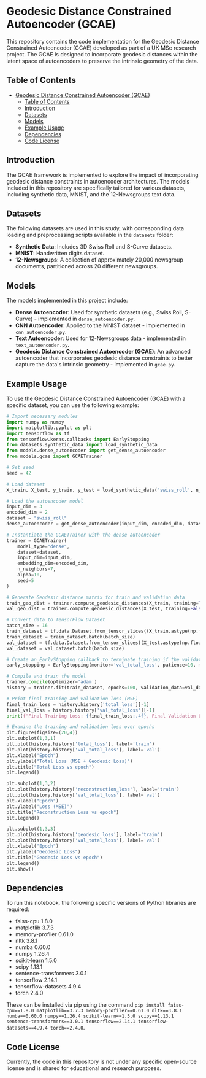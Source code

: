 # Geodesic Distance Constrained Autoencoder (GCAE)

This repository contains the code implementation for the Geodesic Distance Constrained Autoencoder (GCAE) developed as part of a UK MSc research project. The GCAE is designed to incorporate geodesic distances within the latent space of autoencoders to preserve the intrinsic geometry of the data.

## Table of Contents
- [Geodesic Distance Constrained Autoencoder (GCAE)](#geodesic-distance-constrained-autoencoder-gcae)
  - [Table of Contents](#table-of-contents)
  - [Introduction](#introduction)
  - [Datasets](#datasets)
  - [Models](#models)
  - [Example Usage](#example-usage)
  - [Dependencies](#dependencies)
  - [Code License](#code-license)

## Introduction

The GCAE framework is implemented to explore the impact of incorporating geodesic distance constraints in autoencoder architectures. The models included in this repository are specifically tailored for various datasets, including synthetic data, MNIST, and the 12-Newsgroups text data.

## Datasets

The following datasets are used in this study, with corresponding data loading and preprocessing scripts available in the `datasets` folder:

- **Synthetic Data**: Includes 3D Swiss Roll and S-Curve datasets.
- **MNIST**: Handwritten digits dataset.
- **12-Newsgroups**: A collection of approximately 20,000 newsgroup documents, partitioned across 20 different newsgroups.

## Models

The models implemented in this project include:

- **Dense Autoencoder**: Used for synthetic datasets (e.g., Swiss Roll, S-Curve) - implemented in `dense_autoencoder.py`.
- **CNN Autoencoder**: Applied to the MNIST dataset - implemented in `cnn_autoencoder.py`.
- **Text Autoencoder**: Used for 12-Newsgroups data - implemented in `text_autoencoder.py`.
- **Geodesic Distance Constrained Autoencoder (GCAE)**: An advanced autoencoder that incorporates geodesic distance constraints to better capture the data's intrinsic geometry - implemented in `gcae.py`.

## Example Usage

To use the Geodesic Distance Constrained Autoencoder (GCAE) with a specific dataset, you can use the following example:

```python
# Import necessary modules
import numpy as numpy
import matplotlib.pyplot as plt
import tensorflow as tf
from tensorflow.keras.callbacks import EarlyStopping
from datasets.synthetic_data import load_synthetic_data
from models.dense_autoencoder import get_dense_autoencoder
from models.gcae import GCAETrainer

# Set seed
seed = 42

# Load dataset
X_train, X_test, y_train, y_test = load_synthetic_data('swiss_roll', n_samples=4000, noise=0.1, test_size=0.2, seed=seed)

# Load the autoencoder model
input_dim = 3
encoded_dim = 2 
dataset = "swiss_roll"
dense_autoencoder = get_dense_autoencoder(input_dim, encoded_dim, dataset)

# Instantiate the GCAETrainer with the dense autoencoder
trainer = GCAETrainer(
    model_type="dense",
    dataset=dataset,
    input_dim=input_dim,
    embedding_dim=encoded_dim,
    n_neighbors=7,
    alpha=10,
    seed=5
)

# Generate Geodesic distance matrix for train and validation data
train_geo_dist = trainer.compute_geodesic_distances(X_train, training=True)
val_geo_dist = trainer.compute_geodesic_distances(X_test, training=False)

# Convert data to TensorFlow Dataset
batch_size = 16
train_dataset = tf.data.Dataset.from_tensor_slices((X_train.astype(np.float32), np.arange(len(X_train))))
train_dataset = train_dataset.batch(batch_size)
val_dataset = tf.data.Dataset.from_tensor_slices((X_test.astype(np.float32), np.arange(len(X_test))))
val_dataset = val_dataset.batch(batch_size)

# Create an EarlyStopping callback to terminate training if the validation total loss doesn't immprove after 10 epochs
early_stopping = EarlyStopping(monitor='val_total_loss', patience=10, mode='min', restore_best_weights=True)

# Compile and train the model
trainer.compile(optimizer='adam')
history = trainer.fit(train_dataset, epochs=100, validation_data=val_dataset, callbacks=early_stopping)

# Print final training and validation loss (MSE)
final_train_loss = history.history['total_loss'][-1]
final_val_loss = history.history['val_total_loss'][-1]
print(f"Final Training Loss: {final_train_loss:.4f}, Final Validation Loss: {final_val_loss:.4f}")

# Examine the training and validation loss over epochs
plt.figure(figsize=(20,4))
plt.subplot(1,3,1)
plt.plot(history.history['total_loss'], label='train')
plt.plot(history.history['val_total_loss'], label='val')
plt.xlabel("Epoch")
plt.ylabel("Total Loss (MSE + Geodesic Loss)")
plt.title("Total Loss vs epoch")
plt.legend()

plt.subplot(1,3,2)
plt.plot(history.history['reconstruction_loss'], label='train')
plt.plot(history.history['val_total_loss'], label='val')
plt.xlabel("Epoch")
plt.ylabel("Loss (MSE)")
plt.title("Reconstruction Loss vs epoch")
plt.legend()

plt.subplot(1,3,3)
plt.plot(history.history['geodesic_loss'], label='train')
plt.plot(history.history['val_total_loss'], label='val')
plt.xlabel("Epoch")
plt.ylabel("Geodesic Loss")
plt.title("Geodesic Loss vs epoch")
plt.legend()
plt.show()
```

## Dependencies
To run this notebook, the following specific versions of Python libraries are required:
- faiss-cpu	1.8.0
- matplotlib 3.7.3
- memory-profiler 0.61.0
- nltk	3.8.1
- numba	0.60.0
- numpy	1.26.4
- scikit-learn	1.5.0
- scipy	1.13.1
- sentence-transformers	3.0.1
- tensorflow 2.14.1
- tensorflow-datasets 4.9.4
- torch	2.4.0

These can be installed via pip using the command `pip install faiss-cpu==1.8.0 matplotlib==3.7.3 memory-profiler==0.61.0 nltk==3.8.1 numba==0.60.0 numpy==1.26.4 scikit-learn==1.5.0 scipy==1.13.1 sentence-transformers==3.0.1 tensorflow==2.14.1 tensorflow-datasets==4.9.4 torch==2.4.0`.

## Code License

Currently, the code in this repository is not under any specific open-source license and is shared for educational and research purposes.
